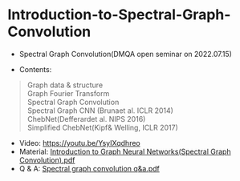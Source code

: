# Introduction-to-Spectral-Graph-Convolution


- Spectral Graph Convolution(DMQA open seminar on 2022.07.15)

- Contents:<br/>
> Graph data & structure<br/>
> Graph Fourier Transform<br/> 
> Spectral Graph Convolution<br/> 
> Spectral Graph CNN (Brunaet al. ICLR 2014)<br/> 
> ChebNet(Defferardet al. NIPS 2016)<br/> 
> Simplified ChebNet(Kipf& Welling, ICLR 2017)<br/> 


- Video: https://youtu.be/YsyIXqdhreo<br/>
- Material: [Introduction to Graph Neural Networks(Spectral Graph Convolution).pdf](https://github.com/Sangmann/Introduction-to-Spectral-Graph-Convolution/files/9299584/Introduction.to.Graph.Neural.Networks.Spectral.Graph.Convolution.pdf)<br/>
- Q & A: [Spectral graph convolution q&a.pdf](https://github.com/Sangmann/Introduction-to-Spectral-Graph-Convolution/files/9299599/Spectral.graph.convolution.q.a.pdf)
